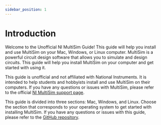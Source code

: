 ```yaml
---
sidebar_position: 1
---
```


# Introduction

Welcome to the Unofficial NI MultiSim Guide! This guide will help you install and use MultiSim on your Mac, Windows, or Linux computer. MultiSim is a powerful circuit design software that allows you to simulate and design circuits. This guide will help you install MultiSim on your computer and get started with using it.

This guide is unofficial and not affiliated with National Instruments. It is intended to help students and hobbyists install and use MultiSim on their computers. If you have any questions or issues with MultiSim, please refer to the official [NI MultiSim support page](https://www.ni.com/en-us/support/downloads/software-products/download.multisim.html#369660).

This guide is divided into three sections: Mac, Windows, and Linux. Choose the section that corresponds to your operating system to get started with installing MultiSim. If you have any questions or issues with this guide, please refer to the [GitHub repository](https://github.com/Marcus5408/Installing-MultiSim).
